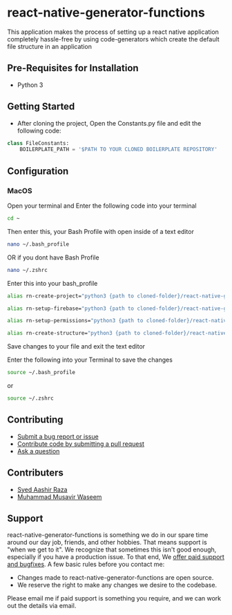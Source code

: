 # react-native-generator-functions

This application makes the process of setting up a react native application completely hassle-free by using code-generators which create the default file structure in an application

## Pre-Requisites for Installation

- Python 3

## Getting Started

- After cloning the project, Open the Constants.py file and edit the following code:

```py
class FileConstants:
    BOILERPLATE_PATH = '$PATH TO YOUR CLONED BOILERPLATE REPOSITORY'
```

## Configuration

### MacOS

Open your terminal and Enter the following code into your terminal

```zsh
cd ~
```

Then enter this, your Bash Profile with open inside of a text editor

```zsh
nano ~/.bash_profile
```

OR if you dont have Bash Profile

```zsh
nano ~/.zshrc
```

Enter this into your bash_profile

```zsh
alias rn-create-project="python3 {path to cloned-folder}/react-native-generator-functions/createRNProject.py";
```

```zsh
alias rn-setup-firebase="python3 {path to cloned-folder}/react-native-generator-functions/setupFirebase.py";
```

```zsh
alias rn-setup-permissions="python3 {path to cloned-folder}/react-native-generator-functions/setupRNPermissions.py";
```

```zsh
alias rn-create-structure="python3 {path to cloned-folder}/react-native-generator-functions/structureGenerator.py";
```

Save changes to your file and exit the text editor

Enter the following into your Terminal to save the changes

```zsh
source ~/.bash_profile
```

or

```zsh
source ~/.zshrc
```

## Contributing

- [Submit a bug report or issue](mailto:syedaashirraza@gmail.com)
- [Contribute code by submitting a pull request](mailto:syedaashirraza@gmail.com)
- [Ask a question](mailto:syedaashirraza@gmail.com)

## Contributers

- [Syed Aashir Raza](https://github.com/AashirRaz)
- [Muhammad Musavir Waseem](https://github.com/MusavirWaseem110)

## Support

react-native-generator-functions is something we do in our spare time around our day job, friends, and other hobbies. That means support is "when we get to it". We recognize that sometimes this isn't good enough, especially if you have a production issue. To that end, We [offer paid support and bugfixes](syedaashirraza@gmail.com). A few basic rules before you contact me:

- Changes made to react-native-generator-functions are open source.
- We reserve the right to make any changes we desire to the codebase.

Please email me if paid support is something you require, and we can work out the details via email.
